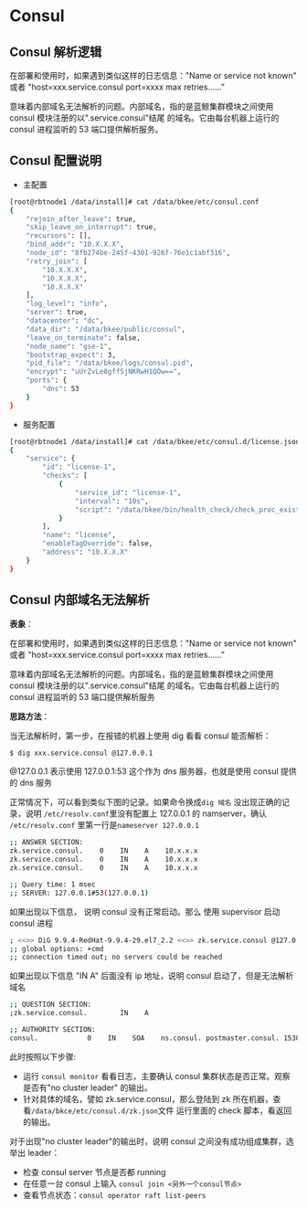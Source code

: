 # Consul

## Consul 解析逻辑

在部署和使用时，如果遇到类似这样的日志信息："Name or service not known" 或者 "host=xxx.service.consul port=xxxx max retries……"

意味着内部域名无法解析的问题。内部域名，指的是蓝鲸集群模块之间使用 consul 模块注册的以".service.consul"结尾 的域名。它由每台机器上运行的 consul 进程监听的 53 端口提供解析服务。

## Consul 配置说明

- 主配置

```bash
[root@rbtnode1 /data/install]# cat /data/bkee/etc/consul.conf
{
    "rejoin_after_leave": true,
    "skip_leave_on_interrupt": true,
    "recursors": [],
    "bind_addr": "10.X.X.X",
    "node_id": "8fb274be-245f-4301-926f-76e1c1abf316",
    "retry_join": [
        "10.X.X.X",
        "10.X.X.X",
        "10.X.X.X"
    ],
    "log_level": "info",
    "server": true,
    "datacenter": "dc",
    "data_dir": "/data/bkee/public/consul",
    "leave_on_terminate": false,
    "node_name": "gse-1",
    "bootstrap_expect": 3,
    "pid_file": "/data/bkee/logs/consul.pid",
    "encrypt": "uUrZvLe8gff5jNKRwH1QOw==",
    "ports": {
        "dns": 53
    }
}
```

- 服务配置

```bash
[root@rbtnode1 /data/install]# cat /data/bkee/etc/consul.d/license.json
{
    "service": {
        "id": "license-1",
        "checks": [
            {
                "service_id": "license-1",
                "interval": "10s",
                "script": "/data/bkee/bin/health_check/check_proc_exists -m license"
            }
        ],
        "name": "license",
        "enableTagOverride": false,
        "address": "10.X.X.X"
    }
}
```

## Consul 内部域名无法解析

**表象**：

在部署和使用时，如果遇到类似这样的日志信息："Name or service not known" 或者 "host=xxx.service.consul port=xxxx max retries……"

意味着内部域名无法解析的问题。内部域名，指的是蓝鲸集群模块之间使用 consul 模块注册的以".service.consul"结尾 的域名。它由每台机器上运行的 consul 进程监听的 53 端口提供解析服务

**思路方法**：

当无法解析时，第一步，在报错的机器上使用 dig 看看 consul 能否解析：

```bash
$ dig xxx.service.consul @127.0.0.1
```

@127.0.0.1 表示使用 127.0.0.1:53 这个作为 dns 服务器，也就是使用 consul 提供的 dns 服务

正常情况下，可以看到类似下图的记录。如果命令换成`dig 域名` 没出现正确的记录，说明 `/etc/resolv.conf`里没有配置上 127.0.0.1 的 namserver，确认 `/etc/resolv.conf` 里第一行是`nameserver 127.0.0.1`

```bash
;; ANSWER SECTION:
zk.service.consul.    0    IN    A    10.x.x.x
zk.service.consul.    0    IN    A    10.x.x.x
zk.service.consul.    0    IN    A    10.x.x.x

;; Query time: 1 msec
;; SERVER: 127.0.0.1#53(127.0.0.1)
```

如果出现以下信息， 说明 consul 没有正常启动。那么 使用 supervisor 启动 consul 进程

```bash
; <<>> DiG 9.9.4-RedHat-9.9.4-29.el7_2.2 <<>> zk.service.consul @127.0.0.1
;; global options: +cmd
;; connection timed out; no servers could be reached
```

如果出现以下信息 "IN A" 后面没有 ip 地址，说明 consul 启动了，但是无法解析域名

```bash
;; QUESTION SECTION:
;zk.service.consul.        IN    A

;; AUTHORITY SECTION:
consul.            0    IN    SOA    ns.consul. postmaster.consul. 1530849644 3600 600 86400 0
```

此时按照以下步骤:

- 运行 `consul monitor` 看看日志，主要确认 consul 集群状态是否正常。观察是否有"no cluster leader" 的输出。
- 针对具体的域名，譬如 zk.service.consul，那么登陆到 zk 所在机器，查看`/data/bkce/etc/consul.d/zk.json`文件 运行里面的 check 脚本，看返回的输出。

对于出现"no cluster leader"的输出时，说明 consul 之间没有成功组成集群，选举出 leader：

- 检查 consul server 节点是否都 running
- 在任意一台 consul 上输入 `consul join <另外一个consul节点>`
- 查看节点状态：`consul operator raft list-peers`

